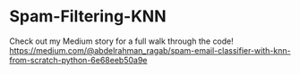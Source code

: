 # Spam-Filtering-KNN

Check out my Medium story for a full walk through the code! 
https://medium.com/@abdelrahman_ragab/spam-email-classifier-with-knn-from-scratch-python-6e68eeb50a9e
